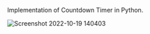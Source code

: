 Implementation of Countdown Timer in Python.

![Screenshot 2022-10-19 140403](https://user-images.githubusercontent.com/70830985/196886246-79eac210-4907-49d6-a772-59ea64bdebd3.jpg)
